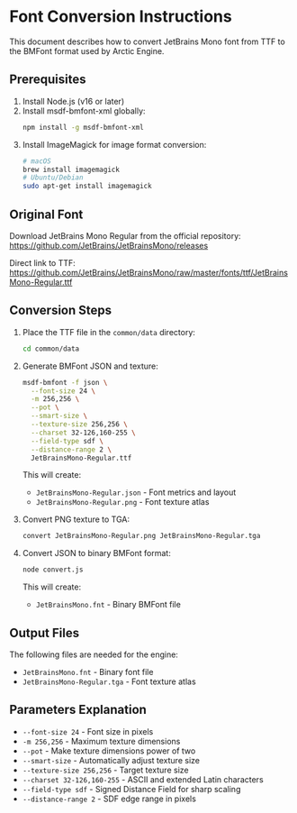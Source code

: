 # Font Conversion Instructions

This document describes how to convert JetBrains Mono font from TTF to the BMFont format used by Arctic Engine.

## Prerequisites

1. Install Node.js (v16 or later)
2. Install msdf-bmfont-xml globally:
   ```bash
   npm install -g msdf-bmfont-xml
   ```
3. Install ImageMagick for image format conversion:
   ```bash
   # macOS
   brew install imagemagick
   # Ubuntu/Debian
   sudo apt-get install imagemagick
   ```

## Original Font

Download JetBrains Mono Regular from the official repository:
https://github.com/JetBrains/JetBrainsMono/releases

Direct link to TTF:
https://github.com/JetBrains/JetBrainsMono/raw/master/fonts/ttf/JetBrainsMono-Regular.ttf

## Conversion Steps

1. Place the TTF file in the `common/data` directory:
   ```bash
   cd common/data
   ```

2. Generate BMFont JSON and texture:
   ```bash
   msdf-bmfont -f json \
     --font-size 24 \
     -m 256,256 \
     --pot \
     --smart-size \
     --texture-size 256,256 \
     --charset 32-126,160-255 \
     --field-type sdf \
     --distance-range 2 \
     JetBrainsMono-Regular.ttf
   ```
   This will create:
   - `JetBrainsMono-Regular.json` - Font metrics and layout
   - `JetBrainsMono-Regular.png` - Font texture atlas

3. Convert PNG texture to TGA:
   ```bash
   convert JetBrainsMono-Regular.png JetBrainsMono-Regular.tga
   ```

4. Convert JSON to binary BMFont format:
   ```bash
   node convert.js
   ```
   This will create:
   - `JetBrainsMono.fnt` - Binary BMFont file

## Output Files

The following files are needed for the engine:
- `JetBrainsMono.fnt` - Binary font file
- `JetBrainsMono-Regular.tga` - Font texture atlas

## Parameters Explanation

- `--font-size 24` - Font size in pixels
- `-m 256,256` - Maximum texture dimensions
- `--pot` - Make texture dimensions power of two
- `--smart-size` - Automatically adjust texture size
- `--texture-size 256,256` - Target texture size
- `--charset 32-126,160-255` - ASCII and extended Latin characters
- `--field-type sdf` - Signed Distance Field for sharp scaling
- `--distance-range 2` - SDF edge range in pixels 